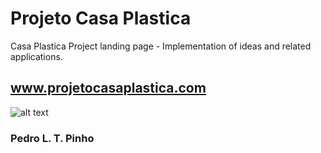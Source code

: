 # Projeto Casa Plastica
Casa Plastica Project landing page - Implementation of ideas and related applications.

## www.projetocasaplastica.com
![alt text](https://projetocasaplastica.com/wp/wp-content/uploads/2021/11/Asset-93-300x240.png)

### Pedro L. T. Pinho
